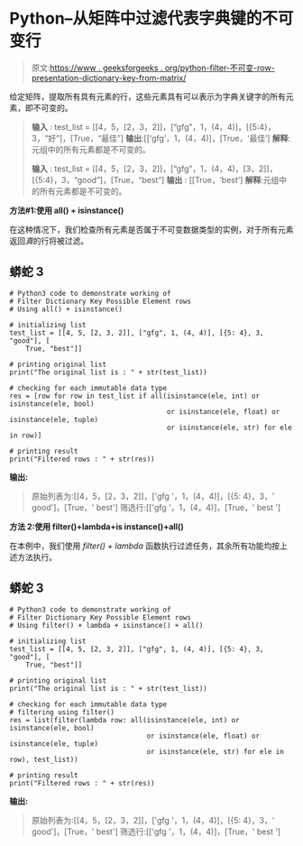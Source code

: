# Python–从矩阵中过滤代表字典键的不可变行

> 原文:[https://www . geeksforgeeks . org/python-filter-不可变-row-presentation-dictionary-key-from-matrix/](https://www.geeksforgeeks.org/python-filter-immutable-rows-representing-dictionary-keys-from-matrix/)

给定矩阵，提取所有具有元素的行，这些元素具有可以表示为字典关键字的所有元素，即不可变的。

> **输入** : test_list = [[4，5，[2，3，2]]，[“gfg”，1，(4，4)]，[{5:4}，3，“好”]，[True，“最佳”]
> **输出**:[[‘gfg’，1，(4，4)]，[True，‘最佳’]
> **解释**:元组中的所有元素都是不可变的。
> 
> **输入** : test_list = [[4，5，[2，3，2]]，[“gfg”，1，(4，4)，[3，2]]，[{5:4}，3，“good”]，[True，“best”]
> **输出** : [[True，‘best’]
> **解释**:元组中的所有元素都是不可变的。

**方法#1:使用 all() + isinstance()**

在这种情况下，我们检查所有元素是否属于不可变数据类型的实例，对于所有元素返回*真*的行将被过滤。

## 蟒蛇 3

```
# Python3 code to demonstrate working of
# Filter Dictionary Key Possible Element rows
# Using all() + isinstance()

# initializing list
test_list = [[4, 5, [2, 3, 2]], ["gfg", 1, (4, 4)], [{5: 4}, 3, "good"], [
    True, "best"]]

# printing original list
print("The original list is : " + str(test_list))

# checking for each immutable data type
res = [row for row in test_list if all(isinstance(ele, int) or isinstance(ele, bool)
                                       or isinstance(ele, float) or isinstance(ele, tuple)
                                       or isinstance(ele, str) for ele in row)]

# printing result
print("Filtered rows : " + str(res))
```

**输出:**

> 原始列表为:[[4，5，[2，3，2]]，['gfg '，1，(4，4)]，[{5: 4}，3，' good']，[True，' best']
> 筛选行:[['gfg '，1，(4，4)]，[True，' best ']

**方法 2:使用 filter()+lambda+is instance()+all()**

在本例中，我们使用 *filter() + lambda* 函数执行过滤任务，其余所有功能均按上述方法执行。

## 蟒蛇 3

```
# Python3 code to demonstrate working of
# Filter Dictionary Key Possible Element rows
# Using filter() + lambda + isinstance() + all()

# initializing list
test_list = [[4, 5, [2, 3, 2]], ["gfg", 1, (4, 4)], [{5: 4}, 3, "good"], [
    True, "best"]]

# printing original list
print("The original list is : " + str(test_list))

# checking for each immutable data type
# filtering using filter()
res = list(filter(lambda row: all(isinstance(ele, int) or isinstance(ele, bool)
                                  or isinstance(ele, float) or isinstance(ele, tuple)
                                  or isinstance(ele, str) for ele in row), test_list))

# printing result
print("Filtered rows : " + str(res))
```

**输出:**

> 原始列表为:[[4，5，[2，3，2]]，['gfg '，1，(4，4)]，[{5: 4}，3，' good']，[True，' best']
> 筛选行:[['gfg '，1，(4，4)]，[True，' best ']